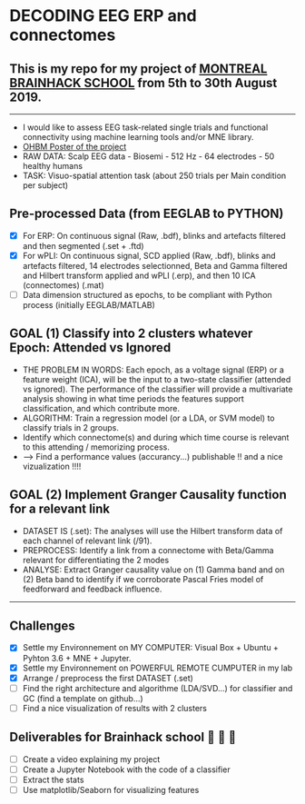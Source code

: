 # DECODING EEG ERP and connectomes
## This is my repo for my project of [MONTREAL BRAINHACK SCHOOL](https://brainhackmtl.github.io/school2019/) from 5th to 30th August 2019.
***
* I would like to assess EEG task-related single trials and functional connectivity using machine learning tools and/or MNE library. 
* [OHBM Poster of the project](https://github.com/mtl-brainhack-school-2019/EEG_Connectivity_BrainHack_2019/blob/master/Anne_Monnier_OHBM_Connectomes.pdf "Poster")
* RAW DATA: Scalp EEG data - Biosemi - 512 Hz - 64 electrodes - 50 healthy humans 
* TASK: Visuo-spatial attention task (about 250 trials per Main condition per subject)

## Pre-processed Data (from EEGLAB to PYTHON)
- [X] For ERP: On continuous signal (Raw, .bdf), blinks and artefacts filtered and then segmented (.set + .ftd)
- [X] For wPLI:  On continuous signal, SCD applied (Raw, .bdf), blinks and artefacts filtered, 14 electrodes selectionned, Beta and Gamma filtered and Hilbert transform applied and wPLI (.erp), and then 10 ICA (connectomes) (.mat)
- [ ] Data dimension structured as epochs, to be compliant with Python process (initially EEGLAB/MATLAB)

## GOAL (1) Classify into 2 clusters whatever Epoch: Attended vs Ignored
* THE PROBLEM IN WORDS: Each epoch, as a voltage signal (ERP) or a feature weight (ICA), will be the input to a two-state classifier (attended vs ignored). The performance of the classifier will provide a multivariate analysis showing in what time periods the features support classification, and which contribute more.
* ALGORITHM: Train a regression model (or a LDA, or SVM model) to classify trials in 2 groups. 
* Identify which connectome(s) and during which time course is relevant to this attending / memorizing process.
* --> Find a performance values (accurancy...) publishable !! and a nice vizualization !!!!

## GOAL (2) Implement Granger Causality function for a relevant link
* DATASET IS (.set): The analyses will use the Hilbert transform data of each channel of relevant link (/91).
* PREPROCESS: Identify a link from a connectome with Beta/Gamma relevant for differentiating the 2 modes
* ANALYSE: Extract Granger causality value on (1) Gamma band and on (2) Beta band to identify if we corroborate Pascal Fries model of feedforward and feedback influence.

- - - -

## Challenges 
- [X] Settle my Environnement on MY COMPUTER: Visual Box + Ubuntu + Pyhton 3.6 + MNE + Jupyter.
- [X] Settle my Environnement on POWERFUL REMOTE CUMPUTER in my lab
- [X] Arrange / preprocess the first DATASET (.set)
- [ ] Find the right architecture and algorithme (LDA/SVD...) for classifier and GC (find a template on github...)
- [ ] Find a nice visualization of results with 2 clusters

## Deliverables for Brainhack school :muscle: :muscle: :muscle:
- [ ] Create a video explaining my project
- [ ] Create a Jupyter Notebook with the code of a classifier
- [ ] Extract the stats
- [ ] Use matplotlib/Seaborn for visualizing features
